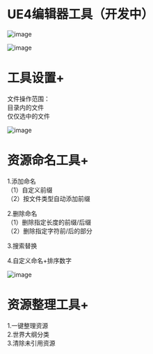 #  UE4编辑器工具（开发中）  
  ![image](https://github.com/shijiening/ToolBox/blob/main/README/%E7%95%8C%E9%9D%A2%E9%A2%84%E8%A7%88.png)  

![image](https://github.com/shijiening/ToolBox/blob/main/README/%E5%B7%A5%E5%85%B7%E8%AE%BE%E7%BD%AE.png)  
# 工具设置+  
文件操作范围：  
 目录内的文件  
 仅仅选中的文件  

![image](https://github.com/shijiening/ToolBox/blob/main/README/%E8%B5%84%E6%BA%90%E5%91%BD%E5%90%8D.png)  
# 资源命名工具+  
1.添加命名  
（1）自定义前缀  
（2）按文件类型自动添加前缀  

2.删除命名  
（1）删除指定长度的前缀/后缀  
（2）删除指定字符前/后的部分  

3.搜索替换  

4.自定义命名+排序数字  

![image](https://github.com/shijiening/ToolBox/blob/main/README/%E8%B5%84%E6%BA%90%E6%95%B4%E7%90%86.png)  
# 资源整理工具+  
1.一键整理资源  
2.世界大纲分类  
3.清除未引用资源  
